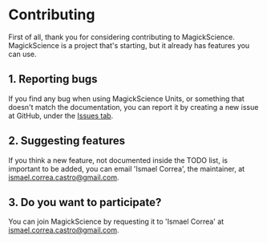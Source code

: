 # Contributing

First of all, thank you for considering contributing to MagickScience. MagickScience is a project that's starting, but it already has features you can use.

## 1. Reporting bugs

If you find any bug when using MagickScience Units, or something that doesn't match the documentation, you can report it by creating a new issue at GitHub, under the [Issues tab](https://github.com/iarfen/MagickScience/issues/).

## 2. Suggesting features

If you think a new feature, not documented inside the TODO list, is important to be added, you can email 'Ismael Correa', the maintainer, at ismael.correa.castro@gmail.com.

## 3. Do you want to participate?

You can join MagickScience by requesting it to 'Ismael Correa' at ismael.correa.castro@gmail.com.
